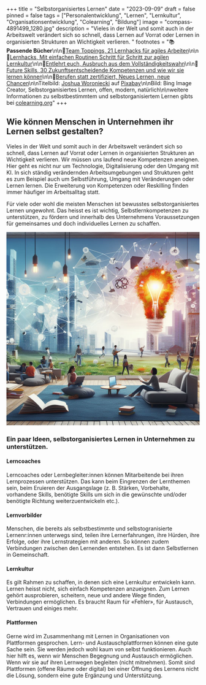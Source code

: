 +++
title = "Selbstorganisiertes Lernen"
date = "2023-09-09"
draft = false
pinned = false
tags = ["Personalentwicklung", "Lernen", "Lernkultur", "Organisationsentwicklung", "Colearning", "Bildung"]
image = "compass-4891499_1280.jpg"
description = "Vieles in der Welt und somit auch in der Arbeitswelt verändert sich so schnell, dass Lernen auf Vorrat oder Lernen in organisierten Strukturen an Wichtigkeit verlieren. "
footnotes = "📚**Passende Bücher**\n\n📕[Team Toppings, 21 Lernhacks für agiles Arbeiten](https://www.exlibris.ch/de/buecher-buch/deutschsprachige-buecher/franziska-schleuter/team-toppings/id/9783800671939/)\n\n📕[Lernhacks, Mit einfachen Routinen Schritt für Schritt zur agilen Lernkultur](https://www.exlibris.ch/de/buecher-buch/deutschsprachige-buecher/thomas-tillmann/lernhacks/id/9783800664986/)\n\n📕[Entlehrt euch, Ausbruch aus dem Vollständigkeitswahn](https://www.exlibris.ch/de/buecher-buch/deutschsprachige-buecher/rolf-arnold/entlehrt-euch/id/9783035504590/)\n\n📕[Future Skills, 30 Zukunftsentscheidende Kompetenzen und wie wir sie lernen können](https://www.exlibris.ch/de/buecher-buch/deutschsprachige-buecher/69-co-creators/future-skills/id/9783800666355/)\n\n📕[Berufen statt zertifiziert, Neues Lernen, neue Chancen](https://www.exlibris.ch/de/buecher-buch/deutschsprachige-buecher/anja-c-wagner/berufen-statt-zertifiziert/id/9783035518689/)\n\nTitelbild: [Joshua Woroniecki](https://pixabay.com/de/users/joshuaworoniecki-12734309/?utm_source=link-attribution&utm_medium=referral&utm_campaign=image&utm_content=4891499) auf [Pixabay](https://pixabay.com/de//?utm_source=link-attribution&utm_medium=referral&utm_campaign=image&utm_content=4891499)\n\nBild: Bing Image Creator, Selbstorganisiertes Lernen, offen, modern, natürlich\n\nweitere Informationen zu selbstbestimmtem und selbstorganisiertem Lernen gibts bei [colearning.org](https://www.colearning.org)"
+++
## Wie können Menschen in Unternehmen ihr Lernen selbst gestalten? 

Vieles in der Welt und somit auch in der Arbeitswelt verändert sich so schnell, dass Lernen auf Vorrat oder Lernen in organisierten Strukturen an Wichtigkeit verlieren. Wir müssen uns laufend neue Kompetenzen aneignen. Hier geht es nicht nur um Technologie, Digitalisierung oder den Umgang mit KI. In sich ständig verändernden Arbeitsumgebungen und Strukturen geht es zum Beispiel auch um Selbstführung, Umgang mit Veränderungen oder Lernen lernen. Die Erweiterung von Kompetenzen oder Reskilling finden immer häufiger im Arbeitsalltag statt. 

Für viele oder wohl die meisten Menschen ist bewusstes selbstorganisiertes Lernen ungewohnt. Das heisst es ist wichtig, Selbstlernkompetenzen zu unterstützen, zu fördern und innerhalb des Unternehmens Voraussetzungen für gemeinsames und doch individuelles Lernen zu schaffen.

![](_150a8d8f-e7b7-4091-989e-bc60b7df5744.jpeg)

### Ein paar Ideen, selbstorganisiertes Lernen in Unternehmen zu unterstützen.

#### Lerncoaches

Lerncoaches oder Lernbegleiter:innen können Mitarbeitende bei ihren Lernprozessen unterstützen. Das kann beim Eingrenzen der Lernthemen sein, beim Eruieren der Ausgangslage (z. B. Stärken, Vorbehalte, vorhandene Skills, benötigte Skills um sich in die gewünschte und/oder benötigte Richtung weiterzuentwickeln etc.). 

#### Lernvorbilder 

Menschen, die bereits als selbstbestimmte und selbstogranisierte Lernenr:innen unterwegs sind, teilen ihre Lernerfahrungen, ihre Hürden, ihre Erfolge, oder ihre Lernstrategien mit anderen. So können zudem Verbindungen zwischen den Lernenden entstehen. Es ist dann Selbstlernen in Gemeinschaft. 

#### Lernkultur

Es gilt Rahmen zu schaffen, in denen sich eine Lernkultur entwickeln kann. Lernen heisst nicht, sich einfach Kompetenzen anzueignen. Zum Lernen gehört ausprobieren, scheitern, neue und andere Wege finden, Verbindungen ermöglichen. Es braucht Raum für «Fehler», für Austausch, Vertrauen und einiges mehr.

#### Plattformen

Gerne wird im Zusammenhang mit Lernen in Organisationen von Plattformen gesprochen. Lern- und Austauschplattformen können eine gute Sache sein. Sie werden jedoch wohl kaum von selbst funktionieren. Auch hier hilft es, wenn wir Menschen Begegnung und Austausch ermöglichen. Wenn wir sie auf ihren Lernwegen begleiten (nicht mitnehmen). Somit sind Plattformen (offene Räume oder digital) bei einer Öffnung des Lernens nicht die Lösung, sondern eine gute Ergänzung und Unterstützung.